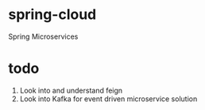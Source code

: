 # spring-cloud
Spring Microservices

# todo
1) Look into and understand feign
2) Look into Kafka for event driven microservice solution